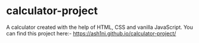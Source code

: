 # calculator-project
A calculator created with the help of HTML, CSS and vanilla JavaScript.
You can find this project here:- https://ash1ni.github.io/calculator-project/

